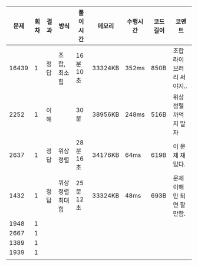 | 문제  | 회차 | 결과 | 방식             | 풀이시간  | 메모리  | 수행시간 | 코드길이 | 코멘트                   |
| ----- | ---- | ---- | ---------------- | --------- | ------- | -------- | -------- | ------------------------ |
| 16439 | 1    | 정답 | 조합, 최소힙     | 16분 10초 | 33324KB | 352ms    | 850B     | 조합 라이브러리 써야지.. |
| 2252  | 1    | 이해 |                  | 30분      | 38956KB | 248ms    | 516B     | 위상정렬 까먹지 말자     |
| 2637  | 1    | 정답 | 위상정렬         | 28분 16초 | 34176KB | 64ms     | 619B     | 이 문제 재밌다.          |
| 1432  | 1    | 정답 | 위상 정렬 최대힙 | 25분 12초 | 33324KB | 48ms     | 693B     | 문제 이해만 되면 할만함. |
| 1948  | 1    |      |                  |           |         |          |          |                          |
| 2667  | 1    |      |                  |           |         |          |          |                          |
| 1389  | 1    |      |                  |           |         |          |          |                          |
| 1939  | 1    |      |                  |           |         |          |          |                          |
|       |      |      |                  |           |         |          |          |                          |

